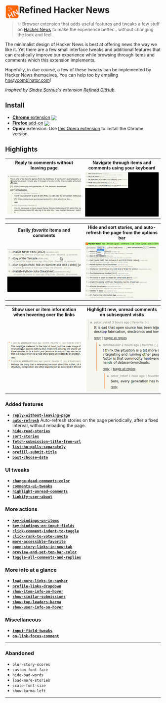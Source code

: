 # <img src="src/icon.png" width="45" align="left"> Refined Hacker News

[link-cws]: https://chrome.google.com/webstore/detail/ "Version published on Chrome Web Store"
[link-amo]: https://addons.mozilla.org/en-US/firefox/addon/ "Version published on Mozilla Add-ons"

> ✨ Browser extension that adds useful features and tweaks a few stuff on [Hacker News](https://news.ycombinator.com) to make the experience better... without changing the look and feel.

The minimalist design of Hacker News is best at offering news the way we like it. Yet there are a few small interface tweaks and additional features that can drastically improve our experience while browsing through items and comments which this extension implements.

Hopefully, in due course, a few of these tweaks can be implemented by Hacker News themselves. You can help too by emailing [hn@ycombinator.com](mailto:hn@ycombinator.com)!

*Inspired by [Sindre Sorhus](https://github.com/sindresorhus)'s extension [Refined GitHub](https://github.com/sindresorhus/refined-github).*

## Install

- [**Chrome** extension][link-cws] [<img valign="middle" src="https://img.shields.io/chrome-web-store/v/.svg?label=%20">][link-cws]
- [**Firefox** add-on][link-amo] [<img valign="middle" src="https://img.shields.io/amo/v/.svg?label=%20">][link-amo]
- **Opera** extension: Use [this Opera extension](https://addons.opera.com/en/extensions/details/download-chrome-extension-9/) to install the Chrome version.

## Highlights

<table>
	<tr>
		<th width="50%">
			Reply to comments without leaving page
		</th>
		<th width="50%">
			Navigate through items and comments using your keyboard
		</th>
	</tr>
	<tr><!-- Prevent zebra stripes --></tr>
	<tr>
		<td>
			<center><img src="assets/demos/reply-same-page.gif"></center>
		</td>
		<td>
			<center><img src="assets/demos/keyboard-nav.gif"></center>
		</td>
	</tr>
</table>

<table>
	<tr>
		<th width="50%">
			Easily <i>favorite</i> items and comments
		</th>
		<th width="50%">
			Hide and sort stories, and auto-refresh the page from the options bar
		</th>
	</tr>
	<tr><!-- Prevent zebra stripes --></tr>
	<tr>
		<td>
			<center><img src="assets/demos/favorite.gif"></center>
		</td>
		<td>
			<center><img src="assets/demos/options-bar.gif"></center>
		</td>
	</tr>
</table>

<table>
	<tr>
		<th width="50%">
			Show user or item information when hovering over the links
		</th>
		<th width="50%">
			Highlight new, unread comments on subsequent visits
		</th>
	</tr>
	<tr><!-- Prevent zebra stripes --></tr>
	<tr>
		<td>
			<center><img src="assets/demos/user-item-hover.gif"></center>
		</td>
		<td>
			<center><img src="assets/demos/highlight-unread-comments.png"></center>
		</td>
	</tr>
</table>

### Added features

* [**`reply-without-leaving-page`**](src/features/reply-without-leaving-page.js)
* [**`auto-refresh`**](src/features/auto-refresh.js) Auto-refresh stories on the page periodically, after a fixed interval, without reloading the page.
* [**`hide-read-stories`**](src/features/hide-read-stories.js)
* [**`sort-stories`**](src/features/sort-stories.js)
* [**`fetch-submission-title-from-url`**](src/features/fetch-submission-title-from-url.js)
* [**`list-hn-polls-separately`**](src/features/list-hn-polls-separately.js)
* [**`prefill-submit-title`**](src/features/prefill-submit-title.js)
* [**`past-choose-date`**](src/features/past-choose-date.js)

### UI tweaks

* [**`change-dead-comments-color`**](src/features/change-dead-comments-color.js)
* [**`comments-ui-tweaks`**](src/features/comments-ui-tweaks.js)
* [**`highlight-unread-comments`**](src/features/highlight-unread-comments.js)
* [**`linkify-user-about`**](src/features/linkify-user-about.js)

### More actions

* [**`key-bindings-on-items`**](src/features/key-bindings-on-items.js)
* [**`key-bindings-on-input-fields`**](src/features/key-bindings-on-input-fields.js)
* [**`click-comment-indent-to-toggle`**](src/features/click-comment-indent-to-toggle.js)
* [**`click-rank-to-vote-unvote`**](src/features/click-rank-to-vote-unvote.js)
* [**`more-accessible-favorite`**](src/features/more-accessible-favorite.js)
* [**`open-story-links-in-new-tab`**](src/features/open-story-links-in-new-tab.js)
* [**`preview-and-set-top-bar-color`**](src/features/preview-and-set-top-bar-color.js)
* [**`toggle-all-comments-and-replies`**](src/features/toggle-all-comments-and-replies.js)

### More info at a glance

* [**`load-more-links-in-navbar`**](src/features/load-more-links-in-navbar.js)
* [**`profile-links-dropdown`**](src/features/profile-links-dropdown.js)
* [**`show-item-info-on-hover`**](src/features/show-item-info-on-hover.js)
* [**`show-similar-submissions`**](src/features/show-similar-submissions.js)
* [**`show-top-leaders-karma`**](src/features/show-top-leaders-karma.js)
* [**`show-user-info-on-hover`**](src/features/show-user-info-on-hover.js)

### Miscellaneous

* [**`input-field-tweaks`**](src/features/input-field-tweaks.js)
* [**`on-link-focus-comment`**](src/features/on-link-focus-comment.js)

---

### Abandoned

* `blur-story-scores`
* `custom-font-face`
* `hide-bad-words`
* `load-more-stories`
* `scale-font-size`
* `show-karma-left`

---